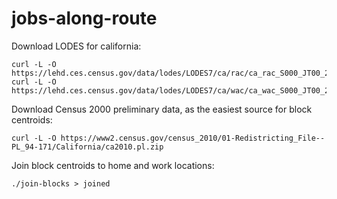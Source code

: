 jobs-along-route
================

Download LODES for california:

```
curl -L -O https://lehd.ces.census.gov/data/lodes/LODES7/ca/rac/ca_rac_S000_JT00_2015.csv.gz
curl -L -O https://lehd.ces.census.gov/data/lodes/LODES7/ca/wac/ca_wac_S000_JT00_2015.csv.gz
```

Download Census 2000 preliminary data, as the easiest source
for block centroids:

```
curl -L -O https://www2.census.gov/census_2010/01-Redistricting_File--PL_94-171/California/ca2010.pl.zip
```

Join block centroids to home and work locations:

```
./join-blocks > joined
```
